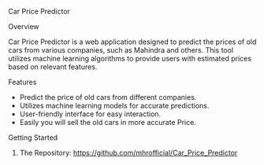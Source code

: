 Car Price Predictor

Overview

Car Price Predictor is a web application designed to predict the prices of old cars from various companies, such as Mahindra and others. This tool utilizes machine learning algorithms to provide users with estimated prices based on relevant features.

Features

- Predict the price of old cars from different companies.
- Utilizes machine learning models for accurate predictions.
- User-friendly interface for easy interaction.
- Easily you will sell the old cars in more accurate Price.

Getting Started

1. The Repository: 
https://github.com/mhrofficial/Car_Price_Predictor
